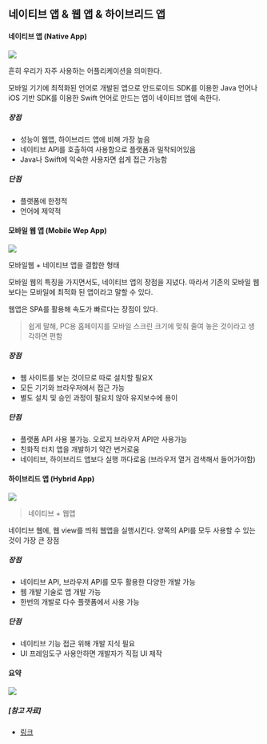 ## 네이티브 앱 & 웹 앱 & 하이브리드 앱



#### 네이티브 앱 (Native App)

<img src="https://mblogthumb-phinf.pstatic.net/MjAxNzA1MjNfMTYy/MDAxNDk1NTI0ODM5MTE4.TdQ3eHqNonWO6s_iP3--wu22JtO-plhsjTRxlC0UsU0g.jGJOzygOWVumEielqLMAo9PHzLizIpBRgqfPKFsUvPog.PNG.acornedu/02_%EB%84%A4%EC%9D%B4%ED%8B%B0%EB%B8%8C%EC%95%B1.png?type=w800">

흔히 우리가 자주 사용하는 어플리케이션을 의미한다.

모바일 기기에 최적화된 언어로 개발된 앱으로 안드로이드 SDK를 이용한 Java 언어나 iOS 기반 SDK를 이용한 Swift 언어로 만드는 앱이 네이티브 앱에 속한다.



##### 장점

- 성능이 웹앱, 하이브리드 앱에 비해 가장 높음
- 네이티브 API를 호출하여 사용함으로 플랫폼과 밀착되어있음
- Java나 Swift에 익숙한 사용자면 쉽게 접근 가능함

##### 단점

- 플랫폼에 한정적
- 언어에 제약적





#### 모바일 웹 앱 (Mobile Wep App)

<img src="https://mblogthumb-phinf.pstatic.net/MjAxNzA1MjNfMTU0/MDAxNDk1NTI1MDk3ODMx.9Sc2ujbBTWVg5nyCCJpKYdwYTGr7e2sxUfBPN7Cosf0g.OGUHbnWVbHSJ45w4n2CIVMOY6iJaQESD9RxTvG8n_NIg.PNG.acornedu/03_%EC%9B%B9%EC%95%B1.png?type=w800">

모바일웹 + 네이티브 앱을 결합한 형태

모바일 웹의 특징을 가지면서도, 네이티브 앱의 장점을 지녔다. 따라서 기존의 모바일 웹보다는 모바일에 최적화 된 앱이라고 말할 수 있다.

웹앱은 SPA를 활용해 속도가 빠르다는 장점이 있다.

> 쉽게 말해, PC용 홈페이지를 모바일 스크린 크기에 맞춰 줄여 놓은 것이라고 생각하면 편함



##### 장점

- 웹 사이트를 보는 것이므로 따로 설치할 필요X
- 모든 기기와 브라우저에서 접근 가능
- 별도 설치 및 승인 과정이 필요치 않아 유지보수에 용이

##### 단점

- 플랫폼 API 사용 불가능. 오로지 브라우저 API만 사용가능
- 친화적 터치 앱을 개발하기 약간 번거로움
- 네이티브, 하이브리드 앱보다 실행 까다로움 (브라우저 열거 검색해서 들어가야함)





#### 하이브리드 앱 (Hybrid App)

<img src="https://mblogthumb-phinf.pstatic.net/MjAxNzA1MjNfOTAg/MDAxNDk1NTI1NDUyNDQ0.KwG7RyksdzOfh-hHZZcwZN3fWVproJNp0KZjlXn4utQg.lFZN2yClP6MbcJQEoeGN2FGg8_Q_c2RbqlpLo45cdnwg.PNG.acornedu/04_%ED%95%98%EC%9D%B4%EB%B8%8C%EB%A6%AC%EB%93%9C%EC%95%B1.png?type=w800">

> 네이티브 + 웹앱

네이티브 웹에, 웹 view를 띄워 웹앱을 실행시킨다. 양쪽의 API를 모두 사용할 수 있는 것이 가장 큰 장점



##### 장점

- 네이티브 API, 브라우저 API를 모두 활용한 다양한 개발 가능
- 웹 개발 기술로 앱 개발 가능
- 한번의 개발로 다수 플랫폼에서 사용 가능

##### 단점

- 네이티브 기능 접근 위해 개발 지식 필요
- UI 프레임도구 사용안하면 개발자가 직접 UI 제작





#### 요약

<img src="https://mblogthumb-phinf.pstatic.net/MjAxNzA1MjNfMTc1/MDAxNDk1NTI1NTk1OTQ3.Xwuq8V_m40A1CRCM-PHtqO2r5QTsTyAAGjHO1h0NX8cg.d5WrK9gZl58lDeb4wMWYkN3YaZth45WdnwwkGIikxNIg.PNG.acornedu/05_%EB%A7%88%EC%A7%80%EB%A7%89.png?type=w800">







##### [참고 자료]

- [링크](https://m.blog.naver.com/acornedu/221012420292)

